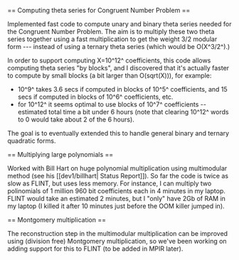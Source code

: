 == Computing theta series for Congruent Number Problem ==

Implemented fast code to compute unary and binary theta series needed for the Congruent Number Problem. The aim is to multiply these two theta series together using a fast multiplication to get the weight 3/2 modular form --- instead of using a ternary theta series (which would be O(X^3/2^).)

In order to support computing X=10^12^ coefficients, this code allows computing theta series "by blocks", and I discovered that it's actually faster to compute by small blocks (a bit larger than O(sqrt(X))), for example:
 * 10^9^ takes 3.6 secs if computed in blocks of 10^5^ coefficients, and 15 secs if computed in blocks of 10^6^ coefficients, etc.
 * for 10^12^ it seems optimal to use blocks of 10^7^ coefficients -- estimated total time a bit under 6 hours (note that clearing 10^12^ words to 0 would take about 2 of the 6 hours).

The goal is to eventually extended this to handle general binary and ternary quadratic forms.

== Multiplying large polynomials ==

Worked with Bill Hart on huge polynomial multiplication using multimodular method (see his [[dev1/billhart| Status Report]]). So far the code is twice as slow as FLINT, but uses less memory. For instance, I can multiply two polinomials of 1 million 960 bit coefficients each in 4 minutes in my laptop. FLINT would take an estimated 2 minutes, but I "only" have 2Gb of RAM in my laptop (I killed it after 10 minutes just before the OOM killer jumped in).

== Montgomery multiplication ==

The reconstruction step in the multimodular multiplication can be improved using (division free) Montgomery multiplication, so we've been working on adding support for this to FLINT (to be added in MPIR later).
